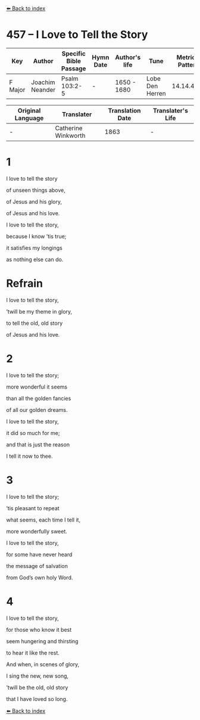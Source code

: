 [⬅️ Back to index](../README.md)

# 457 – I Love to Tell the Story

Key | Author   | Specific Bible Passage     |Hymn Date |Author's life |Tune |Metrical Pattern   |Composer/Source                                                                                        
-- | --------- | ---------------------------|----------|--------------|-----|-------------------|-------------   
F Major  | Joachim Neander      | Psalm 103:2-5 | -  | 1650 - 1680 | Lobe Den Herren | 14.14.4.7.8 | Chorale Book for England, 1863 

Original Language | Translater | Translation Date   | Translater's Life     
----------------- | --------- | --------------------|-------------   
\-  | Catherine Winkworth      | 1863 | -  | 1827 - 1878 



# 1

I love to tell the story

of unseen things above,

of Jesus and his glory,

of Jesus and his love.

I love to tell the story,

because I know ’tis true;

it satisfies my longings

as nothing else can do.



# Refrain

I love to tell the story,

’twill be my theme in glory,

to tell the old, old story

of Jesus and his love.



# 2

I love to tell the story;

more wonderful it seems

than all the golden fancies

of all our golden dreams.

I love to tell the story,

it did so much for me;

and that is just the reason

I tell it now to thee.



# 3

I love to tell the story;

’tis pleasant to repeat

what seems, each time I tell it,

more wonderfully sweet.

I love to tell the story,

for some have never heard

the message of salvation

from God’s own holy Word.



# 4

I love to tell the story,

for those who know it best

seem hungering and thirsting

to hear it like the rest.

And when, in scenes of glory,

I sing the new, new song,

’twill be the old, old story

that I have loved so long.

[⬅️ Back to index](../README.md)
